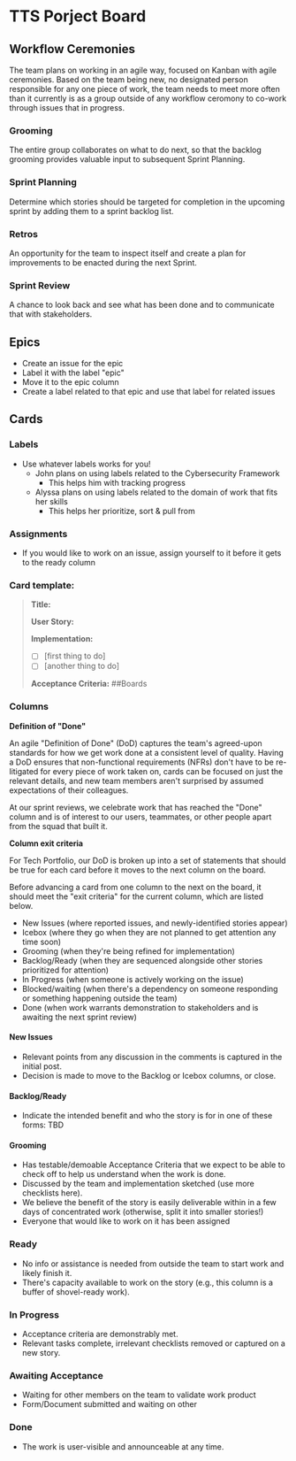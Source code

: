 # TTS Porject Board

## Workflow Ceremonies

The team plans on working in an agile way, focused on Kanban with agile ceremonies. Based on the team being new, no designated person responsible for any one piece of work, the team needs to meet more often than it currently is as a group outside of any workflow ceromony to co-work through issues that in progress. 

### Grooming
The entire group collaborates on what to do next, so that the backlog grooming provides valuable input to subsequent Sprint Planning. 

### Sprint Planning
Determine which stories should be targeted for completion in the upcoming sprint by adding them to a sprint backlog list. 

### Retros
An opportunity for the team to inspect itself and create a plan for improvements to be enacted during the next Sprint.

### Sprint Review
A chance to look back and see what has been done and to communicate that with stakeholders. 

## Epics
- Create an issue for the epic
- Label it with the label "epic"
- Move it to the epic column
- Create a label related to that epic and use that label for related issues

## Cards

### Labels
- Use whatever labels works for you!
  - John plans on using labels related to the Cybersecurity Framework 
    - This helps him with tracking progress 
  - Alyssa plans on using labels related to the domain of work that fits her skills 
    - This helps her prioritize, sort & pull from

### Assignments
- If you would like to work on an issue, assign yourself to it before it gets to the ready column

### Card template:

> **Title:** 
> 
> **User Story:**
> 
> **Implementation:**
> * [ ] [first thing to do]
> * [ ] [another thing to do]
>
> **Acceptance Criteria:**
##Boards
### Columns 
**Definition of "Done"**

An agile "Definition of Done" (DoD) captures the team's agreed-upon standards for how we get work done at a consistent level of quality. Having a DoD ensures that non-functional requirements (NFRs) don't have to be re-litigated for every piece of work taken on, cards can be focused on just the relevant details, and new team members aren't surprised by assumed expectations of their colleagues.

At our sprint reviews, we celebrate work that has reached the "Done" column and is of interest to our users, teammates, or other people apart from the squad that built it. 

**Column exit criteria**

For Tech Portfolio, our DoD is broken up into a set of statements that should be true for each card before it moves to the next column on the board. 

Before advancing a card from one column to the next on the board, it should meet the "exit criteria" for the current column, which are listed below.

- New Issues (where reported issues, and newly-identified stories appear)
- Icebox (where they go when they are not planned to get attention any time soon)
- Grooming (when they're being refined for implementation)
- Backlog/Ready (when they are sequenced alongside other stories prioritized for attention)
- In Progress (when someone is actively working on the issue)
- Blocked/waiting (when there's a dependency on someone responding or something happening outside the team)
- Done (when work warrants demonstration to stakeholders and is awaiting the next sprint review)

#### New Issues

- Relevant points from any discussion in the comments is captured in the initial post.
- Decision is made to move to the Backlog or Icebox columns, or close.

#### Backlog/Ready

- Indicate the intended benefit and who the story is for in one of these forms:
TBD

#### Grooming
- Has testable/demoable Acceptance Criteria that we expect to be able to check off to help us understand when the work is done. 
- Discussed by the team and implementation sketched (use more checklists here).
- We believe the benefit of the story is easily deliverable within in a few days of concentrated work (otherwise, split it into smaller stories!)
- Everyone that would like to work on it has been assigned



### Ready

- No info or assistance is needed from outside the team to start work and likely finish it.
- There's capacity available to work on the story (e.g., this column is a buffer of shovel-ready work).

### In Progress

- Acceptance criteria are demonstrably met.
- Relevant tasks complete, irrelevant checklists removed or captured on a new story.

### Awaiting Acceptance

- Waiting for other members on the team to validate work product
- Form/Document submitted and waiting on other 

### Done

- The work is user-visible and announceable at any time.

